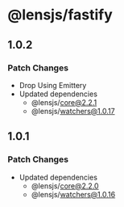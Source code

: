 # @lensjs/fastify

## 1.0.2

### Patch Changes

- Drop Using Emittery
- Updated dependencies
  - @lensjs/core@2.2.1
  - @lensjs/watchers@1.0.17

## 1.0.1

### Patch Changes

- Updated dependencies
  - @lensjs/core@2.2.0
  - @lensjs/watchers@1.0.16
